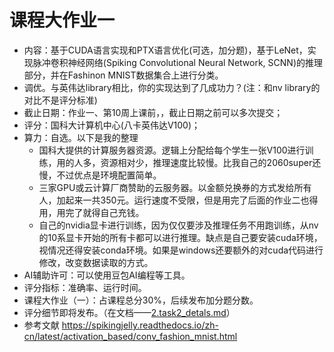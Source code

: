 # 课程大作业一
- 内容：基于CUDA语言实现和PTX语言优化(可选，加分题)，基于LeNet，实现脉冲卷积神经网络(Spiking Convolutional Neural Network, SCNN)的推理部分，并在Fashinon MNIST数据集合上进行分类。
- 调优。与英伟达library相比，你的实现达到了几成功力？(注：和nv library的对比不是评分标准)
- 截止日期：作业一、第10周上课前，，截止日期之前可以多次提交；
- 评分：国科大计算机中心(八卡英伟达V100)；
- 算力：自选。以下是我的整理
    - 国科大提供的计算服务器资源。逻辑上分配给每个学生一张V100进行训练，用的人多，资源相对少，推理速度比较慢。比我自己的2060super还慢，不过优点是环境配置简单。
    - 三家GPU或云计算厂商赞助的云服务器。以金额兑换券的方式发给所有人，加起来一共350元。运行速度不受限，但是用完了后面的作业二也得用，用完了就得自己充钱。
    - 自己的nvidia显卡进行训练，因为仅仅要涉及推理任务不用跑训练，从nv的10系显卡开始的所有卡都可以进行推理。缺点是自己要安装cuda环境，视情况还得安装conda环境。如果是windows还要额外的对cuda代码进行修改，改变数据读取的方式。
- AI辅助许可：可以使用豆包AI编程等工具。
- 评分指标：准确率、运行时间。
- 课程大作业（一）：占课程总分30%，后续发布加分题分数。
- 评分细节即将发布。（在文档——[2.task2_detals.md](./2.task2_details.md)）
- 参考文献 https://spikingjelly.readthedocs.io/zh-cn/latest/activation_based/conv_fashion_mnist.html

